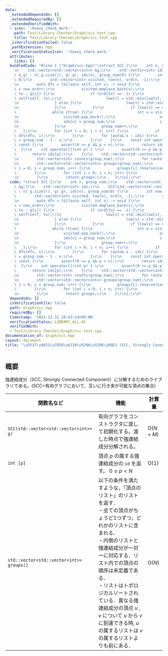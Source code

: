 ```yaml
---
data:
  _extendedDependsOn: []
  _extendedRequiredBy: []
  _extendedVerifiedWith:
  - icon: ':heavy_check_mark:'
    path: Test/Library Checker/Graph/scc.test.cpp
    title: Test/Library Checker/Graph/scc.test.cpp
  _isVerificationFailed: false
  _pathExtension: hpp
  _verificationStatusIcon: ':heavy_check_mark:'
  attributes:
    links: []
  bundledCode: "#line 1 \"Graph/scc.hpp\"\nstruct SCC {\r\n    int n, group_num;\r\
    \n    std::vector<std::vector<int>> &g;\r\n    std::vector<int> ids;\r\n    SCC(std::vector<std::vector<int>>\
    \ &_g) : n(_g.size()), g(_g), ids(n), group_num(0) {\r\n        int now_ord =\
    \ 0;\r\n        std::vector<int> visited, low(n), ord(n, -1);\r\n        visited.reserve(n);\r\
    \n        auto dfs = [&](auto self, int v) -> void {\r\n            low[v] = ord[v]\
    \ = now_ord++;\r\n            visited.emplace_back(v);\r\n            for(auto\
    \ to : g[v]) {\r\n                if (ord[to] == -1) {\r\n                   \
    \ self(self, to);\r\n                    low[v] = std::min(low[v], low[to]);\r\
    \n                } else {\r\n                    low[v] = std::min(low[v], ord[to]);\r\
    \n                }\r\n            }\r\n            if (low[v] == ord[v]) {\r\n\
    \                while (true) {\r\n                    int u = visited.back();\r\
    \n                    visited.pop_back();\r\n                    ord[u] = n;\r\
    \n                    ids[u] = group_num;\r\n                    if (u == v) break;\r\
    \n                }\r\n                group_num++;\r\n            }\r\n     \
    \   };\r\n        for (int i = 0; i < n; i++) {\r\n            if (ord[i] == -1)\
    \ dfs(dfs, i);\r\n        }\r\n        for (auto& x : ids) {\r\n            x\
    \ = group_num - 1 - x;\r\n        }\r\n    }\r\n    const int operator[](int p)\
    \ const {\r\n        assert(0 <= p && p < n);\r\n        return ids[p];\r\n  \
    \  }\r\n    int operator[](int p) { \r\n        assert(0 <= p && p < n);\r\n \
    \       return ids[p];\r\n    }\r\n    std::vector<std::vector<int>> groups(){\r\
    \n        std::vector<int> counts(group_num);\r\n        for (auto x : ids) counts[x]++;\r\
    \n        std::vector<std::vector<int>> groups(group_num);\r\n        for (int\
    \ i = 0; i < group_num; i++) {\r\n            groups[i].reserve(counts[i]);\r\n\
    \        }\r\n        for (int i = 0; i < n; i++) {\r\n            groups[ids[i]].emplace_back(i);\r\
    \n        }\r\n        return groups;\r\n    }\r\n};\r\n"
  code: "struct SCC {\r\n    int n, group_num;\r\n    std::vector<std::vector<int>>\
    \ &g;\r\n    std::vector<int> ids;\r\n    SCC(std::vector<std::vector<int>> &_g)\
    \ : n(_g.size()), g(_g), ids(n), group_num(0) {\r\n        int now_ord = 0;\r\n\
    \        std::vector<int> visited, low(n), ord(n, -1);\r\n        visited.reserve(n);\r\
    \n        auto dfs = [&](auto self, int v) -> void {\r\n            low[v] = ord[v]\
    \ = now_ord++;\r\n            visited.emplace_back(v);\r\n            for(auto\
    \ to : g[v]) {\r\n                if (ord[to] == -1) {\r\n                   \
    \ self(self, to);\r\n                    low[v] = std::min(low[v], low[to]);\r\
    \n                } else {\r\n                    low[v] = std::min(low[v], ord[to]);\r\
    \n                }\r\n            }\r\n            if (low[v] == ord[v]) {\r\n\
    \                while (true) {\r\n                    int u = visited.back();\r\
    \n                    visited.pop_back();\r\n                    ord[u] = n;\r\
    \n                    ids[u] = group_num;\r\n                    if (u == v) break;\r\
    \n                }\r\n                group_num++;\r\n            }\r\n     \
    \   };\r\n        for (int i = 0; i < n; i++) {\r\n            if (ord[i] == -1)\
    \ dfs(dfs, i);\r\n        }\r\n        for (auto& x : ids) {\r\n            x\
    \ = group_num - 1 - x;\r\n        }\r\n    }\r\n    const int operator[](int p)\
    \ const {\r\n        assert(0 <= p && p < n);\r\n        return ids[p];\r\n  \
    \  }\r\n    int operator[](int p) { \r\n        assert(0 <= p && p < n);\r\n \
    \       return ids[p];\r\n    }\r\n    std::vector<std::vector<int>> groups(){\r\
    \n        std::vector<int> counts(group_num);\r\n        for (auto x : ids) counts[x]++;\r\
    \n        std::vector<std::vector<int>> groups(group_num);\r\n        for (int\
    \ i = 0; i < group_num; i++) {\r\n            groups[i].reserve(counts[i]);\r\n\
    \        }\r\n        for (int i = 0; i < n; i++) {\r\n            groups[ids[i]].emplace_back(i);\r\
    \n        }\r\n        return groups;\r\n    }\r\n};\r\n"
  dependsOn: []
  isVerificationFile: false
  path: Graph/scc.hpp
  requiredBy: []
  timestamp: '2023-12-31 10:43:14+09:00'
  verificationStatus: LIBRARY_ALL_AC
  verifiedWith:
  - Test/Library Checker/Graph/scc.test.cpp
documentation_of: Graph/scc.hpp
layout: document
title: "\u5F37\u9023\u7D50\u6210\u5206\u5206\u89E3 (SCC, Strongly Connected Component)"
---
```


## 概要
強連結成分（SCC, Strongly Connected Component）に分解するためのライブラリである。(SCC=有向グラフにおいて、互いに行き来が可能な頂点の集合)

| 関数名など   | 機能        | 計算量    |
| ------------|----------- | --------- |
|`SCC(std::vector<std::vector<int>> g)`| 有向グラフをコンストラクタに渡して初期化する。渡した時点で強連結成分分解される。 | $\text{O} (N + M)$ | 
|`int [p]`|頂点 $p$ の属する強連結成分の `id` を返す。 $0 \leq p < N$  | $\text{O} (1)$ | 
|`std::vector<std::vector<int>> groups()`|	以下の条件を満たすような，「頂点のリスト」のリストを返す．<br>・全ての頂点がちょうど1つずつ，どれかのリストに含まれる．<br>・内側のリストと強連結成分が一対一に対応する．リスト内での頂点の順序は未定義である．<br>・リストはトポロジカルソートされている．異なる強連結成分の頂点 $u$ , $v$ について $u$ から $v$ に到達できる時, $u$ の属するリストは $v$ の属するリストよりも前にある．| $\text{O} (N)$ |
